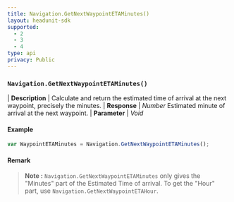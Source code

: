 ```yaml
---
title: Navigation.GetNextWaypointETAMinutes()
layout: headunit-sdk
supported:
  - 2
  - 3
  - 4
type: api
privacy: Public
---
```


### `Navigation.GetNextWaypointETAMinutes()`

| **Description** | Calculate and return the estimated time of arrival at the next waypoint, precisely the minutes.
| **Response** | *Number*  Estimated minute of arrival at the next waypoint.
| **Parameter**   | *Void*

#### Example

```javascript
var WaypointETAMinutes = Navigation.GetNextWaypointETAMinutes();
```
	
#### Remark

>**Note :** `Navigation.GetNextWaypointETAMinutes` only gives the "Minutes" part of the Estimated Time of arrival. To get the "Hour" part, use `Navigation.GetNextWaypointETAHour`.